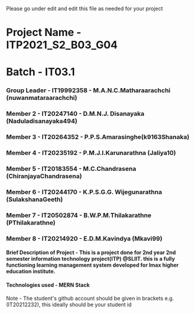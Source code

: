 Please go under edit and edit this file as needed for your project

# Project Name - ITP2021_S2_B03_G04
# Batch - IT03.1
### Group Leader - IT19992358 - M.A.N.C.Matharaarachchi (nuwanmataraarachchi)
### Member 2 - IT20247140 - D.M.N.J. Disanayaka (Naduladisanayaka494)
### Member 3 - IT20264352 - P.P.S.Amarasinghe(k9163Shanaka)
### Member 4 - IT20235192 - P.M.J.I.Karunarathna (Jaliya10)
### Member 5 - IT20183554 - M.C.Chandrasena (ChiranjayaChandrasena)
### Member 6 - IT20244170 - K.P.S.G.G. Wijegunarathna (SulakshanaGeeth)
### Member 7 - IT20502874 - B.W.P.M.Thilakarathne (PThilakarathne)
### Member 8 - IT20214920 - E.D.M.Kavindya (Mkavi99)

#### Brief Description of Project - This is a project done for 2nd year 2nd semester information technology project(ITP) @SLIIT. this is a fully functioning learning management system developed for Imax higher education institute.
#### Technologies used - MERN Stack

Note - The student's github account should be given in brackets e.g. (IT20212232), this ideally should be your student id 

